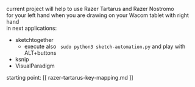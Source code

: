 current project will help to use Razer Tartarus and Razer Nostromo   
for your left hand when you are drawing on your Wacom tablet with right hand   
in next applications:
* sketchtogether
  * execute also ``` sudo python3 sketch-automation.py``` and play with ALT+buttons
* ksnip
* VisualParadigm


starting point: [[ razer-tartarus-key-mapping.md ]]
